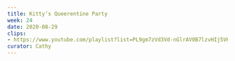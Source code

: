 ```yaml
---
title: Kitty’s Queerentine Party
week: 24
date: 2020-08-29
clips: 
- https://www.youtube.com/playlist?list=PL9gm7zVd3Vd-nGlrAV0B7lzvHIj5VKes2
curator: Cathy
---
```

